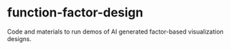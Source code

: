 # function-factor-design
Code and materials to run demos of AI generated factor-based visualization designs.
